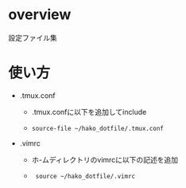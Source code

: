 # overview
設定ファイル集

# 使い方
- .tmux.conf
  - .tmux.confに以下を追加してinclude
  - ```
    source-file ~/hako_dotfile/.tmux.conf
    ```

- .vimrc 
   - ホ-ムディレクトリのvimrcに以下の記述を追加 
   - ```
      source ~/hako_dotfile/.vimrc
